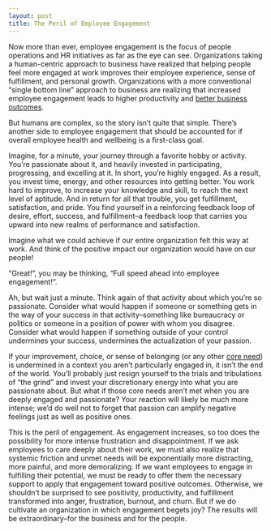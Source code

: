 ```yaml
---
layout: post
title: The Peril of Employee Engagement
---
```

Now more than ever, employee engagement is the focus of people operations and HR initiatives as far as the eye can see. Organizations taking a human-centric approach to business have realized that helping people feel more engaged at work improves their employee experience, sense of fulfillment, and personal growth. Organizations with a more conventional “single bottom line” approach to business are realizing that increased employee engagement leads to higher productivity and [better business outcomes](https://www.cultureamp.com/resources/guides/foundation-guides/why-employee-engagement-matters.html).

But humans are complex, so the story isn’t quite that simple. There’s another side to employee engagement that should be accounted for if overall employee health and wellbeing is a first-class goal. 

Imagine, for a minute, your journey through a favorite hobby or activity. You’re passionate about it, and heavily invested in participating, progressing, and excelling at it. In short, you’re highly engaged. As a result, you invest time, energy, and other resources into getting better. You work hard to improve, to increase your knowledge and skill, to reach the next level of aptitude. And in return for all that trouble, you get fulfillment, satisfaction, and pride. You find yourself in a reinforcing feedback loop of desire, effort, success, and fulfillment–a feedback loop that carries you upward into new realms of performance and satisfaction. 

Imagine what we could achieve if our entire organization felt this way at work. And think of the positive impact our organization would have on our people! 

“Great!”, you may be thinking, “Full speed ahead into employee engagement!”.

Ah, but wait just a minute. Think again of that activity about which you’re so passionate. Consider what would happen if someone or something gets in the way of your success in that activity–something like bureaucracy or politics or someone in a position of power with whom you disagree. Consider what would happen if something outside of your control undermines your success, undermines the actualization of your passion.

If your improvement, choice, or sense of belonging (or any other [core need](https://www.palomamedina.com/biceps/)) is undermined in a context you aren’t particularly engaged in, it isn’t the end of the world. You’ll probably just resign yourself to the trials and tribulations of “the grind” and invest your discretionary energy into what you are passionate about. But what if those core needs aren’t met when you are deeply engaged and passionate? Your reaction will likely be much more intense; we’d do well not to forget that passion can amplify negative feelings just as well as positive ones. 

This is the peril of engagement. As engagement increases, so too does the possibility for more intense frustration and disappointment. If we ask employees to care deeply about their work, we must also realize that systemic friction and unmet needs will be exponentially more distracting, more painful, and more demoralizing. If we want employees to engage in fulfilling their potential, we must be ready to offer them the necessary support to apply that engagement toward positive outcomes. Otherwise, we shouldn’t be surprised to see positivity, productivity, and fulfillment transformed into anger, frustration, burnout, and churn. But if we do cultivate an organization in which engagement begets joy? The results will be extraordinary–for the business and for the people.

